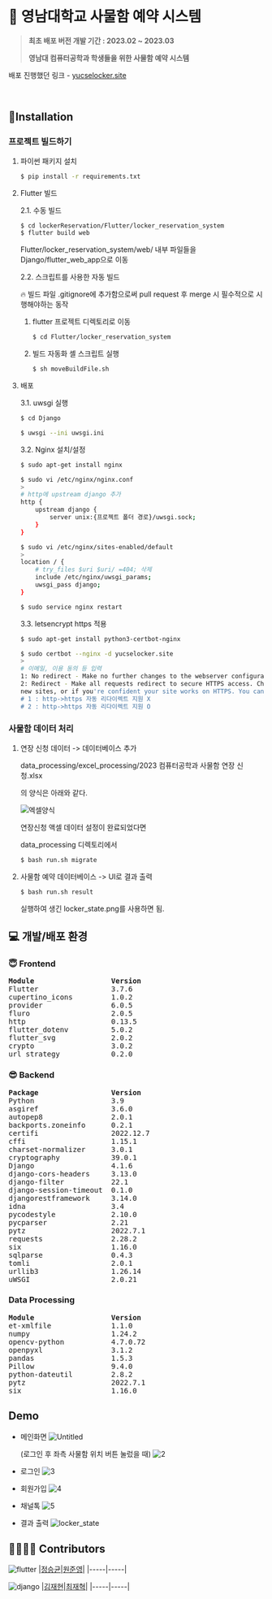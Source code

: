 # 🐯 영남대학교 사물함 예약 시스템
  
> **최초 배포 버전 개발 기간 : 2023.02 ~ 2023.03**  
> 
> **영남대 컴퓨터공학과 학생들을 위한 사물함 예약 시스템**    

배포 진행했던 링크 - [yucselocker.site](yucselocker.site)

<br>

## 💪Installation
### 프로젝트 빌드하기

1. 파이썬 패키지 설치

    ```bash
    $ pip install -r requirements.txt
    ```

2. Flutter 빌드

    2.1. 수동 빌드

    ```bash
    $ cd lockerReservation/Flutter/locker_reservation_system
    $ flutter build web
    ```
    Flutter/locker_reservation_system/web/ 내부 파일들을
    Django/flutter_web_app으로 이동

    2.2. 스크립트를 사용한 자동 빌드

    <aside>
    🔥 빌드 파일 .gitignore에 추가함으로써 pull request 후 merge 시 필수적으로 시행해야하는 동작

    </aside>

    1. flutter 프로젝트 디렉토리로 이동
        
        ```bash
        $ cd Flutter/locker_reservation_system
        ```
        
    2. 빌드 자동화 셸 스크립트 실행
        
        ```bash
        $ sh moveBuildFile.sh
        ```

3. 배포

    3.1. uwsgi 실행
    ```bash
    $ cd Django

    $ uwsgi --ini uwsgi.ini
    ```

    3.2. Nginx 설치/설정
    ```bash
    $ sudo apt-get install nginx

    $ sudo vi /etc/nginx/nginx.conf
    >
    # http에 upstream django 추가
    http {
        upstream django {
            server unix:{프로젝트 폴더 경로}/uwsgi.sock;
        }
    }

    $ sudo vi /etc/nginx/sites-enabled/default
    >
    location / {
        # try_files $uri $uri/ =404; 삭제
        include /etc/nginx/uwsgi_params;
        uwsgi_pass django;
    }

    $ sudo service nginx restart
    ```

    3.3. letsencrypt https 적용
    ```bash
    $ sudo apt-get install python3-certbot-nginx

    $ sudo certbot --nginx -d yucselocker.site
    >
    # 이메일, 이용 동의 등 입력
    1: No redirect - Make no further changes to the webserver configuration.
    2: Redirect - Make all requests redirect to secure HTTPS access. Choose this for
    new sites, or if you're confident your site works on HTTPS. You can undo this
    # 1 : http->https 자동 리다이렉트 지원 X
    # 2 : http->https 자동 리다이렉트 지원 O
    ```

### 사물함 데이터 처리
1. 연장 신청 데이터 -> 데이터베이스 추가

    data_processing/excel_processing/2023 컴퓨터공학과 사물함 연장 신청.xlsx

    의 양식은 아래와 같다.

    ![엑셀양식](https://user-images.githubusercontent.com/77189999/225254114-84774016-ce86-4cc0-8fcd-06192e144098.png)


    연장신청 액셀 데이터 설정이 완료되었다면

    data_processing 디렉토리에서
    ```bash
    $ bash run.sh migrate
    ```

2. 사물함 예약 데이터베이스 -> UI로 결과 출력
    ```bash
    $ bash run.sh result
    ```
    실행하여 생긴 locker_state.png를 사용하면 됨.

## 💻 개발/배포 환경
### 😇 Frontend
<pre>
<b>Module                  Version</b>
Flutter                 3.7.6
cupertino_icons         1.0.2
provider                6.0.5
fluro                   2.0.5
http                    0.13.5
flutter_dotenv          5.0.2
flutter_svg             2.0.2
crypto                  3.0.2
url_strategy            0.2.0
</pre>

### 😎 Backend
<pre>
<b>Package                 Version</b>
Python                  3.9
asgiref                 3.6.0
autopep8                2.0.1
backports.zoneinfo      0.2.1
certifi                 2022.12.7
cffi                    1.15.1
charset-normalizer      3.0.1
cryptography            39.0.1
Django                  4.1.6
django-cors-headers     3.13.0
django-filter           22.1
django-session-timeout  0.1.0
djangorestframework     3.14.0
idna                    3.4
pycodestyle             2.10.0
pycparser               2.21
pytz                    2022.7.1
requests                2.28.2
six                     1.16.0
sqlparse                0.4.3
tomli                   2.0.1
urllib3                 1.26.14
uWSGI                   2.0.21
</pre>

### Data Processing
<pre>
<b>Module                  Version</b>
et-xmlfile              1.1.0
numpy                   1.24.2
opencv-python           4.7.0.72
openpyxl                3.1.2
pandas                  1.5.3
Pillow                  9.4.0
python-dateutil         2.8.2
pytz                    2022.7.1
six                     1.16.0
</pre>

## Demo
- 메인화면
    ![Untitled](https://user-images.githubusercontent.com/77189999/223708338-fcc4f87b-fd09-4295-a5b9-cc2292d80834.png)
    
    (로그인 후 좌측 사물함 위치 버튼 눌렀을 때)
    ![2](https://user-images.githubusercontent.com/77189999/223708344-820604af-7911-4280-ac1b-371494209fde.png)

- 로그인
    ![3](https://user-images.githubusercontent.com/77189999/223708349-2c04f62b-ea06-44f0-8733-ba4266c94b9f.png)

- 회원가입
    ![4](https://user-images.githubusercontent.com/77189999/223708352-0b1e85a1-9c48-480c-8522-8039c20be04b.png)

- 채널톡
    ![5](https://user-images.githubusercontent.com/77189999/223708357-5c13529a-74ab-4754-972b-09f320772f50.png)

- 결과 출력
    ![locker_state](https://user-images.githubusercontent.com/77189999/225255366-41b22e25-2a36-4417-862a-41b6fbfafee4.png)


## 👩‍👩‍👧‍👦 Contributors
![flutter](https://img.shields.io/badge/frontend-02569B?style=for-the-badge&logo=flutter&logoColor=white)
|[정승균](https://github.com/seunggyun-jeong)|[원준영](https://github.com/Junyoung-WON)|
|-----|-----|

![django](https://img.shields.io/badge/backend-092E20?style=for-the-badge&logo=django&logoColor=white)
|[김재현](https://github.com/Grodned)|[최재혁](https://github.com/jjaegii)|
|-----|-----|
